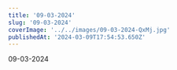 ```yaml
---
title: '09-03-2024'
slug: '09-03-2024'
coverImage: '../../images/09-03-2024-QxMj.jpg'
publishedAt: '2024-03-09T17:54:53.650Z'
---
```


09-03-2024